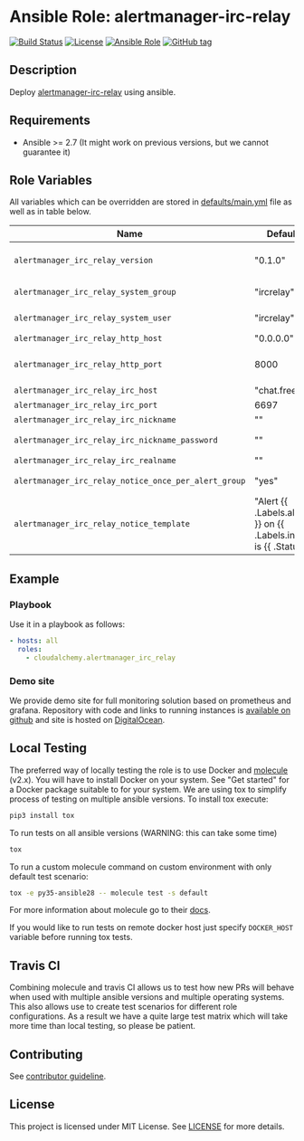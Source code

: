 # Ansible Role: alertmanager-irc-relay

[![Build Status](https://travis-ci.com/cloudalchemy/ansible-alertmanager-irc-relay.svg?branch=master)](https://travis-ci.com/cloudalchemy/ansible-alertmanager-irc-relay)
[![License](https://img.shields.io/badge/license-MIT%20License-brightgreen.svg)](https://opensource.org/licenses/MIT)
[![Ansible Role](https://img.shields.io/badge/ansible%20role-cloudalchemy.alertmanager_irc_relay-blue.svg)](https://galaxy.ansible.com/cloudalchemy/alertmanager_irc_relay/)
[![GitHub tag](https://img.shields.io/github/tag/cloudalchemy/ansible-alertmanager-irc-relay.svg)](https://github.com/cloudalchemy/ansible-alertmanager-irc-relay/tags)

## Description

Deploy [alertmanager-irc-relay](https://github.com/prometheus/alertmanager-irc-relay) using ansible.

## Requirements

- Ansible >= 2.7 (It might work on previous versions, but we cannot guarantee it)

## Role Variables

All variables which can be overridden are stored in [defaults/main.yml](defaults/main.yml) file as well as in table below.

| Name           | Default Value | Description                        |
| -------------- | ------------- | -----------------------------------|
| `alertmanager_irc_relay_version` | "0.1.0" | The version to download (from https://github.com/gouthamve/alertmanager-irc-relay/releases) |
| `alertmanager_irc_relay_system_group` | "ircrelay" | System group used to run alertmanager-irc-relay |
| `alertmanager_irc_relay_system_user` | "ircrelay" | System user used to run alertmanager-irc-relay |
| `alertmanager_irc_relay_http_host` | "0.0.0.0" | The ip/interface to listen on. |
| `alertmanager_irc_relay_http_port` | 8000 | The port to listen on. Note that the post and host combination has to be specified while configuring Alertmanager. |
| `alertmanager_irc_relay_irc_host` | "chat.freenode.net" | The IRC host to connect to. |
| `alertmanager_irc_relay_irc_port` | 6697 | The IRC port to connect to. |
| `alertmanager_irc_relay_irc_nickname` | "" | The IRC nickname to connect with. |
| `alertmanager_irc_relay_irc_nickname_password` | "" | The password if the nick requires a password. |
| `alertmanager_irc_relay_irc_realname` | "" | The realname to connect with. |
| `alertmanager_irc_relay_notice_once_per_alert_group` | "yes" | Send only one notice when webhook data is received. |
| `alertmanager_irc_relay_notice_template` | "Alert {{ .Labels.alertname }} on {{ .Labels.instance }} is {{ .Status }}" | The formatting is based on golang's text/template. |

## Example

### Playbook

Use it in a playbook as follows:
```yaml
- hosts: all
  roles:
    - cloudalchemy.alertmanager_irc_relay
```

### Demo site

We provide demo site for full monitoring solution based on prometheus and grafana. Repository with code and links to running instances is [available on github](https://github.com/cloudalchemy/demo-site) and site is hosted on [DigitalOcean](https://digitalocean.com).

## Local Testing

The preferred way of locally testing the role is to use Docker and [molecule](https://github.com/metacloud/molecule) (v2.x). You will have to install Docker on your system. See "Get started" for a Docker package suitable to for your system.
We are using tox to simplify process of testing on multiple ansible versions. To install tox execute:
```sh
pip3 install tox
```
To run tests on all ansible versions (WARNING: this can take some time)
```sh
tox
```
To run a custom molecule command on custom environment with only default test scenario:
```sh
tox -e py35-ansible28 -- molecule test -s default
```
For more information about molecule go to their [docs](http://molecule.readthedocs.io/en/latest/).

If you would like to run tests on remote docker host just specify `DOCKER_HOST` variable before running tox tests.

## Travis CI

Combining molecule and travis CI allows us to test how new PRs will behave when used with multiple ansible versions and multiple operating systems. This also allows use to create test scenarios for different role configurations. As a result we have a quite large test matrix which will take more time than local testing, so please be patient.

## Contributing

See [contributor guideline](CONTRIBUTING.md).

## License

This project is licensed under MIT License. See [LICENSE](/LICENSE) for more details.
